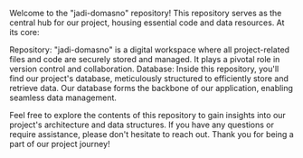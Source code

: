 Welcome to the "jadi-domasno" repository! This repository serves as the central hub for our project, housing essential code and data resources. At its core:

Repository: "jadi-domasno" is a digital workspace where all project-related files and code are securely stored and managed. It plays a pivotal role in version control and collaboration.
Database: Inside this repository, you'll find our project's database, meticulously structured to efficiently store and retrieve data. Our database forms the backbone of our application, enabling seamless data management.

Feel free to explore the contents of this repository to gain insights into our project's architecture and data structures. If you have any questions or require assistance, please don't hesitate to reach out. Thank you for being a part of our project journey!
